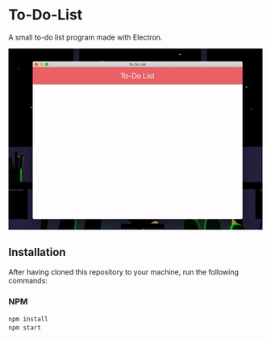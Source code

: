 # To-Do-List
A small to-do list program made with Electron.

![](todolist.gif)

## Installation
After having cloned this repository to your machine, run the following commands:
### NPM
```sh
npm install
npm start
```
